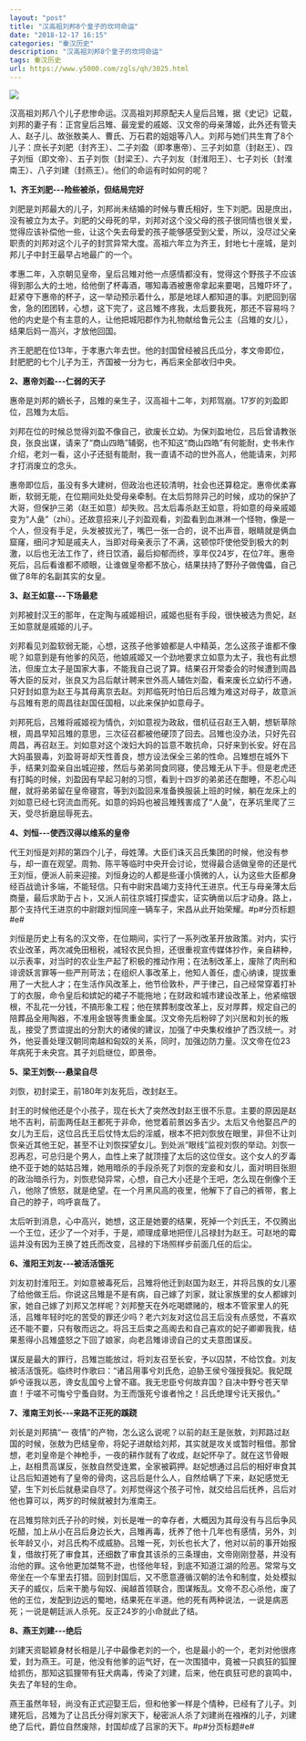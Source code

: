 ```yaml
---
layout: "post"
title: "汉高祖刘邦8个皇子的坎坷命运"
date: "2018-12-17 16:15"
categories: "秦汉历史"
description: "汉高祖刘邦8个皇子的坎坷命运"
tags: 秦汉历史
url: https://www.y5000.com/zgls/qh/3025.html
---
```






![](https://img.y5000.com/uploads/allimg/160827/4-160RGARY35.jpg)

汉高祖刘邦八个儿子悲惨命运。汉高祖刘邦原配夫人皇后吕雉，据《史记》记载，刘邦的妻子有：正宫皇后吕雉、最宠爱的戚姬、汉文帝的母亲薄姬，此外还有管夫人、赵子儿、故张敖美人、曹氏、万石君的姐姐等八人。刘邦与她们共生育了8个儿子：庶长子刘肥（封齐王）、二子刘盈（即孝惠帝）、三子刘如意（封赵王）、四子刘恒（即文帝）、五子刘恢（封梁王）、六子刘友（封淮阳王）、七子刘长（封淮南王）、八子刘建（封燕王）。他们的命运有时如何的呢？

**1、齐王刘肥---险些被杀，但结局完好**

刘肥是刘邦最大的儿子，刘邦尚未结婚的时候与曹氏相好，生下刘肥。因是庶出，没有被立为太子。刘肥的父母死的早，刘邦对这个没父母的孩子很同情也很关爱，觉得应该补偿他一些，让这个失去母爱的孩子能够感受到父爱，所以，没尽过父亲职责的刘邦对这个儿子的封赏异常大度。高祖六年立为齐王，封地七十座城，是刘邦儿子中封王最早占地最广的一个。

孝惠二年，入京朝见皇帝，皇后吕雉对他一点感情都没有，觉得这个野孩子不应该得到那么大的土地，给他倒了杯毒酒，哪知毒酒被惠帝拿起来要喝，吕雉吓坏了，赶紧夺下惠帝的杯子，这一举动预示着什么，那是地球人都知道的事。刘肥回到宿舍，急的团团转，心想，这下完了，这吕雉不疼我，太后要我死，那还不容易吗？他的内史是个有主意的人，让他把城阳郡作为礼物献给鲁元公主（吕雉的女儿），结果后妈一高兴，才放他回国。

齐王肥肥在位13年，于孝惠六年去世。他的封国曾经被吕氏瓜分，孝文帝即位，封肥肥的七个儿子为王，齐国被一分为七，再后来全部收归中央。

**2、惠帝刘盈---仁弱的天子**

惠帝是刘邦的嫡长子，吕雉的亲生子，汉高祖十二年，刘邦驾崩。17岁的刘盈即位，吕雉为太后。

刘邦在位的时候总觉得刘盈不像自己，欲废长立幼。为保刘盈地位，吕后曾请教张良，张良出谋，请来了“商山四皓”辅弼，也不知这“商山四皓”有何能耐，史书未作介绍，老刘一看，这小子还挺有能耐，我一直请不动的世外高人，他能请来，刘邦才打消废立的念头。

惠帝即位后，虽没有多大建树，但政治也还较清明，社会也还算稳定。惠帝优柔寡断，软弱无能，在位期间处处受母亲牵制。在太后剪除异己的时候，成功的保护了大哥，但保护三弟（赵王如意）却失败。吕太后毒杀赵王如意，将如意的母亲戚姬变为“人彘”（zhi）。还故意招来儿子刘盈观看，刘盈看到血淋淋一个怪物，像是一个人，但没有手足，头发被拔光了，嘴巴一张一合的，说不出声音，眼睛就是俩血窟窿，细问才知是戚夫人，当即对母亲表示了不满，这顿惊吓使他受到极大的刺激，以后也无法工作了，终日饮酒，最后抑郁而终，享年仅24岁，在位7年。惠帝死后，吕后看谁都不顺眼，让谁做皇帝都不放心，结果扶持了野孙子做傀儡，自己做了8年的名副其实的女皇。

**3、赵王如意---下场最悲**

刘邦被封汉王的那年，在定陶与戚姬相识，戚姬也挺有手段，很快被选为贵妃，赵王如意就是戚姬的儿子。

刘邦看见刘盈软弱无能，心想，这孩子他爹娘都是人中精英，怎么这孩子谁都不像呢？如意到是有他爹的风范，他娘戚姬又一个劲地要求立如意为太子，我也有此想法，但废立太子是国家大事，不能我自己说了算。结果召开常委会的时候遭到周昌等大臣的反对，张良又为吕后献计聘来世外高人辅佐刘盈，看来废长立幼行不通，只好封如意为赵王与其母离京去赵。刘邦临死时怕日后吕雉为难这对母子，故意派与吕雉有恩的周昌往赵国任国相，以此来保护如意母子。

刘邦死后，吕雉将戚姬视为情仇，刘如意视为政敌，借机征召赵王入朝，想斩草除根，周昌早知吕雉的意思，三次征召都被他硬顶了回去。吕雉也没办法，只好先召周昌，再召赵王。刘如意对这个泼妇大妈的旨意不敢抗命，只好来到长安。好在吕大妈虽狠毒，刘盈哥哥却天性善良，想方设法保全三弟的性命。吕雉想在城外下手，结果刘盈亲自出城迎接，然后与弟弟同食同寝，使吕雉无从下手。但是老虎还有打盹的时候，刘盈因有早起习射的习惯，看到十四岁的弟弟还在酣睡，不忍心叫醒，就将弟弟留在皇帝寝宫，等到刘盈回来准备换服装上班的时候，躺在龙床上的刘如意已经七窍流血而死。如意的妈妈也被吕雉残害成了“人彘”，在茅坑里爬了三天，受尽折磨屈辱死去。

**4、刘恒---使西汉得以维系的皇帝**

代王刘恒是刘邦的第四个儿子，母姓薄。大臣们诛灭吕氏集团的时候，他没有参与，却一直在观望。周勃、陈平等临时中央开会讨论，觉得最合适做皇帝的还是代王刘恒，便派人前来迎接。刘恒身边的人都是些谨小慎微的人，认为这些大臣都身经百战诡计多端，不能轻信。只有中尉宋昌竭力支持代王进京。代王与母亲薄太后商量，最后求助于占卜，又派人前往京城打探虚实，证实确凿以后才动身。路上，那个支持代王进京的中尉跟刘恒同座一辆车子，宋昌从此开始荣耀。#p#分页标题#e#

刘恒是历史上有名的汉文帝，在位期间，实行了一系列改革开放政策。对内，实行农业改革，两次减免田租税，减轻农民负担，还很重视宣传媒体抄作，亲自耕种，以示表率，对当时的农业生产起了积极的推动作用；在法制改革上，废除了肉刑和诽谤妖言罪等一些严刑苛法；在组织人事改革上，他知人善任，虚心纳谏，提拔重用了一大批人才；在生活作风改革上，他节俭敦朴，严于律己，自己经常穿着打补丁的衣服，命令皇后和嫔妃的裙子不能拖地；在财政和城市建设改革上，他紧缩银根，不乱花一分钱，不搞形象工程；他在殡葬制度改革上，反对厚葬，规定自己的陪葬品全用陶器，不准用金银等贵重金属。汉文帝先后粉碎了刘兴居和刘长的叛乱，接受了贾谊提出的分割大的诸侯的建议，加强了中央集权维护了西汉统一。对外，他妥善处理汉朝同南越和匈奴的关系，同时，加强边防力量。汉文帝在位23年病死于未央宫。其子刘启继位，即景帝。

**5、梁王刘恢---悬梁自尽**

刘恢，初封梁王，前180年刘友死后，改封赵王。

封王的时候他还是个小孩子，现在长大了突然改封赵王很不乐意。主要的原因是赵地不吉利，前面两任赵王都死于非命，他觉着前景凶多吉少。太后又令他娶吕产的女儿为王后，这位吕氏王后仗恃太后的淫威，根本不把刘恢放在眼里，非但不让刘恢亲近其他王妃，甚至不让刘恢探望女儿。到处派“眼线”监视刘恢的举动。刘恢一忍再忍，可总归是个男人，血性上来了就顶撞了太后的这位侄女。这个女人的歹毒绝不亚于她的姑姑吕雉，她用暗杀的手段杀死了刘恢的宠妾和女儿，面对明目张胆的政治暗杀行为，刘恢悲恸异常，心想，自己大小还是个王吧，怎么现在倒像个王八，他除了愤怒，就是绝望。在一个月黑风高的夜里，他解下了自己的裤带，套上自己的脖子，呜呼哀哉了。

太后听到消息，心中高兴，她想，这正是她要的结果，死掉一个刘氏王，不仅腾出一个王位，还少了一个对手，于是，顺理成章地把侄儿吕禄封为赵王。可赵地的霉运并没有因为王换了姓氏而改变，吕禄的下场照样步前面几任的后尘。

**6、淮阳王刘友---被活活饿死**

刘友初封淮阳王。刘如意被毒死后，吕雉将他迁到赵国为赵王，并将吕族的女儿塞了给他做王后。你说这吕雉是不是有病，自己嫁了刘家，就让家族里的女人都嫁刘家，她自己嫁了刘邦又怎样呢？刘邦整天在外吃喝嫖赌的，根本不管家里人的死活，吕雉年轻时吃的苦受的罪还少吗？老六刘友对这位吕王后没有点感觉，不喜欢还不能不要，只有敬而远之。将吕王后束之高阁去和自己喜欢的妃子卿卿我我，结果惹得小吕雉盛怒之下回了娘家，向老吕雉诽谤自己的丈夫意图谋反。

谋反是最大的罪行，吕雉岂能放过，将刘友召至长安，予以囚禁，不给饮食。刘友被活活饿死。临终时作歌曰：“诸吕用事兮刘氏危，迫胁王侯兮强授我妃。我妃既妒兮诬我以恶，谗女乱国兮上曾不寤。我无忠臣兮何故弃国？自决中野兮苍天举直！于嗟不可悔兮宁蚤自财。为王而饿死兮谁者怜之！吕氏绝理兮讬天报仇。”

**7、淮南王刘长---来路不正死的蹊跷**

刘长是刘邦搞“一
夜情”的产物，怎么这么说呢？以前的赵王是张敖，刘邦路过赵国的时候，张敖为巴结皇帝，将妃子进献给刘邦，其实就是攻关或暂时租借。那曾想，老刘皇帝是个神枪手，一夜的耕作就有了收成，赵妃怀孕了。就在这节骨眼上，赵相贯高谋反，张敖自然受连累，全家被羁押。赵妃想通过吕后的相好审食其让吕后知道她有了皇帝的骨肉，这吕后是什么人，自然给瞒了下来，赵妃感觉无望，生下刘长后就悬梁自尽了。刘邦觉得这个孩子可怜，就交给吕后抚养，吕后对他也算可以，两岁的时候就被封为淮南王。

在吕雉剪除刘氏子孙的时候，刘长是唯一的幸存者，大概因为其母没有与吕后争风吃醋，加上从小在吕后身边长大，吕雉再毒，抚养了他十几年也有感情，另外，刘长年龄又小，对吕氏构不成威胁。吕雉一死，刘长也长大了，他对以前的事开始报复，借故打死了审食其，还细数了审食其该杀的三条理由，文帝刚刚登基，并没有治他的罪。这令他更加桀骜不逊，也怪他年轻，到底不知道江湖的险恶。常常与文帝坐在一个车里去打猎。回到封国后，又不愿意遵循汉朝的法令和制度，处处模拟天子的威仪，后来干脆与匈奴、闽越首领联合，图谋叛乱。文帝不忍心杀他，废了他的王位，发配到边远的蜀地，结果死在半道。他的死有两种说法，一说是病恶死；一说是朝廷派人杀死。反正24岁的小命就此了结。

**8、燕王刘建---绝后**

刘建天资聪颖身材长相是儿子中最像老刘的一个，也是最小的一个，老刘对他很疼爱，封为燕王。可是，他没有他爹的运气好，在一次围猎中，竟被一只疯狂的狐狸给抓伤，那知这狐狸带有狂犬病毒，传染了刘建，后来，他在疯狂可悲的哀鸣中，失去了年轻的生命。

燕王虽然年轻，尚没有正式迎娶王后，但和他爹一样是个情种，已经有了儿子。刘建死后，吕雉为了让吕氏分得刘家天下，秘密派人杀了刘建尚在襁褓的儿子，刘建绝了后代，爵位自然废除，封国却成了吕家的天下。#p#分页标题#e#
